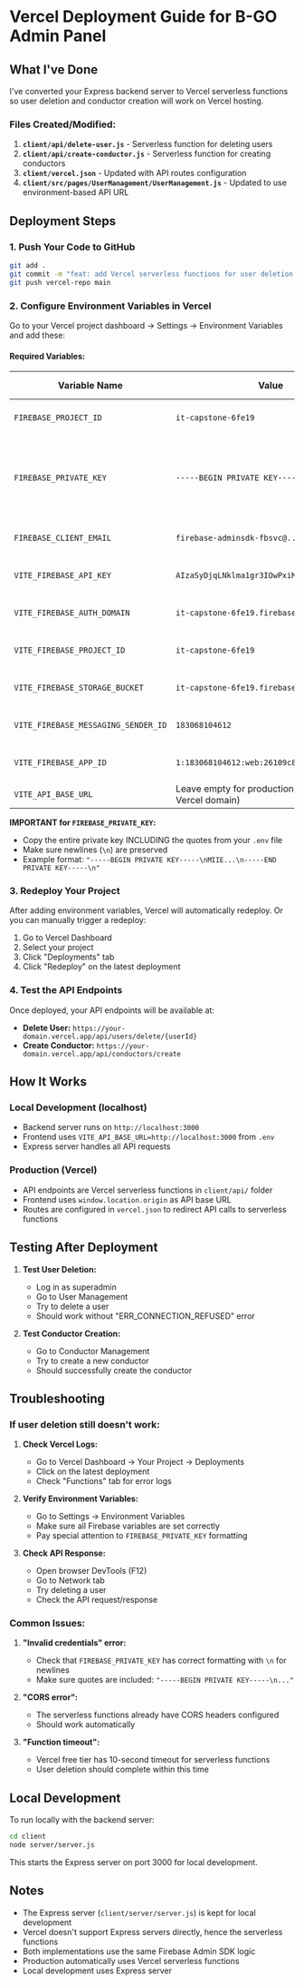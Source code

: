 # Vercel Deployment Guide for B-GO Admin Panel

## What I've Done

I've converted your Express backend server to Vercel serverless functions so user deletion and conductor creation will work on Vercel hosting.

### Files Created/Modified:

1. **`client/api/delete-user.js`** - Serverless function for deleting users
2. **`client/api/create-conductor.js`** - Serverless function for creating conductors
3. **`client/vercel.json`** - Updated with API routes configuration
4. **`client/src/pages/UserManagement/UserManagement.js`** - Updated to use environment-based API URL

## Deployment Steps

### 1. Push Your Code to GitHub

```bash
git add .
git commit -m "feat: add Vercel serverless functions for user deletion and conductor creation"
git push vercel-repo main
```

### 2. Configure Environment Variables in Vercel

Go to your Vercel project dashboard → Settings → Environment Variables and add these:

#### Required Variables:

| Variable Name | Value | Where to Get It |
|--------------|-------|-----------------|
| `FIREBASE_PROJECT_ID` | `it-capstone-6fe19` | From your `.env` file |
| `FIREBASE_PRIVATE_KEY` | `-----BEGIN PRIVATE KEY-----\n...` | From your `.env` file (keep the quotes and newlines) |
| `FIREBASE_CLIENT_EMAIL` | `firebase-adminsdk-fbsvc@...` | From your `.env` file |
| `VITE_FIREBASE_API_KEY` | `AIzaSyDjqLNklma1gr3IOwPxiMO5S38hu8UQ2Fc` | From your `.env` file |
| `VITE_FIREBASE_AUTH_DOMAIN` | `it-capstone-6fe19.firebaseapp.com` | From your `.env` file |
| `VITE_FIREBASE_PROJECT_ID` | `it-capstone-6fe19` | From your `.env` file |
| `VITE_FIREBASE_STORAGE_BUCKET` | `it-capstone-6fe19.firebasestorage.app` | From your `.env` file |
| `VITE_FIREBASE_MESSAGING_SENDER_ID` | `183068104612` | From your `.env` file |
| `VITE_FIREBASE_APP_ID` | `1:183068104612:web:26109c8ebb28585e265331` | From your `.env` file |
| `VITE_API_BASE_URL` | Leave empty for production (will use your Vercel domain) | N/A |

**IMPORTANT for `FIREBASE_PRIVATE_KEY`:**
- Copy the entire private key INCLUDING the quotes from your `.env` file
- Make sure newlines (`\n`) are preserved
- Example format: `"-----BEGIN PRIVATE KEY-----\nMIIE...\n-----END PRIVATE KEY-----\n"`

### 3. Redeploy Your Project

After adding environment variables, Vercel will automatically redeploy. Or you can manually trigger a redeploy:

1. Go to Vercel Dashboard
2. Select your project
3. Click "Deployments" tab
4. Click "Redeploy" on the latest deployment

### 4. Test the API Endpoints

Once deployed, your API endpoints will be available at:

- **Delete User:** `https://your-domain.vercel.app/api/users/delete/{userId}`
- **Create Conductor:** `https://your-domain.vercel.app/api/conductors/create`

## How It Works

### Local Development (localhost)
- Backend server runs on `http://localhost:3000`
- Frontend uses `VITE_API_BASE_URL=http://localhost:3000` from `.env`
- Express server handles all API requests

### Production (Vercel)
- API endpoints are Vercel serverless functions in `client/api/` folder
- Frontend uses `window.location.origin` as API base URL
- Routes are configured in `vercel.json` to redirect API calls to serverless functions

## Testing After Deployment

1. **Test User Deletion:**
   - Log in as superadmin
   - Go to User Management
   - Try to delete a user
   - Should work without "ERR_CONNECTION_REFUSED" error

2. **Test Conductor Creation:**
   - Go to Conductor Management
   - Try to create a new conductor
   - Should successfully create the conductor

## Troubleshooting

### If user deletion still doesn't work:

1. **Check Vercel Logs:**
   - Go to Vercel Dashboard → Your Project → Deployments
   - Click on the latest deployment
   - Check "Functions" tab for error logs

2. **Verify Environment Variables:**
   - Go to Settings → Environment Variables
   - Make sure all Firebase variables are set correctly
   - Pay special attention to `FIREBASE_PRIVATE_KEY` formatting

3. **Check API Response:**
   - Open browser DevTools (F12)
   - Go to Network tab
   - Try deleting a user
   - Check the API request/response

### Common Issues:

1. **"Invalid credentials" error:**
   - Check that `FIREBASE_PRIVATE_KEY` has correct formatting with `\n` for newlines
   - Make sure quotes are included: `"-----BEGIN PRIVATE KEY-----\n..."`

2. **"CORS error":**
   - The serverless functions already have CORS headers configured
   - Should work automatically

3. **"Function timeout":**
   - Vercel free tier has 10-second timeout for serverless functions
   - User deletion should complete within this time

## Local Development

To run locally with the backend server:

```bash
cd client
node server/server.js
```

This starts the Express server on port 3000 for local development.

## Notes

- The Express server (`client/server/server.js`) is kept for local development
- Vercel doesn't support Express servers directly, hence the serverless functions
- Both implementations use the same Firebase Admin SDK logic
- Production automatically uses Vercel serverless functions
- Local development uses Express server
